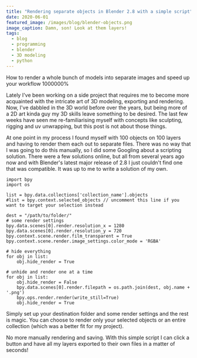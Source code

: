 ```yaml
---
title: "Rendering separate objects in Blender 2.8 with a simple script"
date: 2020-06-01
featured_image: /images/blog/blender-objects.png
image_caption: Damn, son! Look at them layers!
tags:
  - blog
  - programming
  - blender
  - 3D modeling
  - python
---
```


How to render a whole bunch of models into separate images and speed up your workflow 1000000%

Lately I've been working on a side project that requires me to become more acquainted with the intricate art of 3D modeling, exporting and rendering. Now, I've dabbled in the 3D world before over the years, but being more of a 2D art kinda guy my 3D skills leave something to be desired. The last few weeks have seen me re-familiarising myself with concepts like sculpting, rigging and uv unwrapping, but this post is not about those things.

At one point in my process I found myself with 100 objects on 100 layers and having to render them each out to separate files. There was no way that I was going to do this manually, so I did some Googling about a scripting solution. There were a few solutions online, but all from several years ago now and with Blender's latest major release of 2.8 I just couldn't find one that was compatible. It was up to me to write a solution of my own.

```
import bpy
import os

list = bpy.data.collections['collection_name'].objects
#list = bpy.context.selected_objects // uncomment this line if you want to target your selection instead

dest = "/path/to/folder/"
# some render settings
bpy.data.scenes[0].render.resolution_x = 1280
bpy.data.scenes[0].render.resolution_y = 720
bpy.context.scene.render.film_transparent = True
bpy.context.scene.render.image_settings.color_mode = 'RGBA'

# hide everything
for obj in list:
    obj.hide_render = True

# unhide and render one at a time
for obj in list:
    obj.hide_render = False
    bpy.data.scenes[0].render.filepath = os.path.join(dest, obj.name + '.png')
    bpy.ops.render.render(write_still=True)
    obj.hide_render = True

```

Simply set up your destination folder and some render settings and the rest is magic. You can choose to render only your selected objects or an entire collection (which was a better fit for my project).

No more manually rendering and saving. With this simple script I can click a button and have all my layers exported to their own files in a matter of seconds!